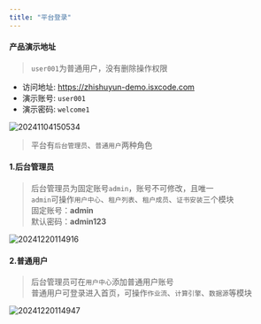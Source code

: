 ```yaml
---
title: "平台登录"
---
```


#### 产品演示地址

> `user001`为普通用户，没有删除操作权限

- 访问地址: https://zhishuyun-demo.isxcode.com 
- 演示账号: `user001`  
- 演示密码: `welcome1`

![20241104150534](https://img.isxcode.com/picgo/20241104150534.png)

> 平台有`后台管理员`、`普通用户`两种角色

#### 1.后台管理员
> 后台管理员为固定账号`admin`，账号不可修改，且唯一   
> `admin`可操作`用户中心`、`租户列表`、`租户成员`、`证书安装`三个模块   
> 固定账号：**admin**  
> 默认密码：**admin123**

![20241220114916](https://img.isxcode.com/picgo/20241220114916.png)

#### 2.普通用户
> 后台管理员可在`用户中心`添加普通用户账号  
> 普通用户可登录进入首页，可操作`作业流`、`计算引擎`、`数据源`等模块

![20241220114947](https://img.isxcode.com/picgo/20241220114947.png)